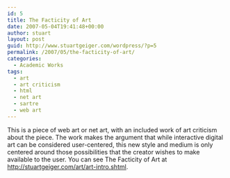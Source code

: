 ```yaml
---
id: 5
title: The Facticity of Art
date: 2007-05-04T19:41:48+00:00
author: stuart
layout: post
guid: http://www.stuartgeiger.com/wordpress/?p=5
permalink: /2007/05/the-facticity-of-art/
categories:
  - Academic Works
tags:
  - art
  - art criticism
  - html
  - net art
  - sartre
  - web art
---
```

This is a piece of web art or net art, with an included work of art criticism about the piece. The work makes the argument that while interactive digital art can be considered user-centered, this new style and medium is only centered around those possibilities that the creator wishes to make available to the user. You can see The Facticity of Art at <http://stuartgeiger.com/art/art-intro.shtml>.